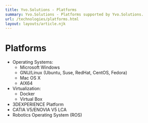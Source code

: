 ```yaml
---
title: Yvo.Solutions - Platforms
summary: Yvo.Solutions - Platforms supported by Yvo.Solutions.
url: /technologies/platforms.html
layout: layouts/article.njk
---
```


# Platforms

* Operating Systems:
    * Microsoft Windows
    * GNU/Linux (Ubuntu, Suse, RedHat, CentOS, Fedora)
    * Mac OS X
    * AIX64
* Virtualization:
    * Docker
    * Virtual Box
* 3DEXPERIENCE Platform
* CATIA V5/ENOVIA V5 LCA
* Robotics Operating System (ROS)